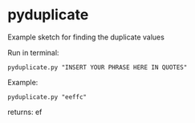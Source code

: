 # pyduplicate
Example sketch for finding the duplicate values

Run in terminal:

    pyduplicate.py "INSERT YOUR PHRASE HERE IN QUOTES"

Example:

    pyduplicate.py "eeffc"

returns: ef 

